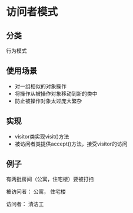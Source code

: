 # 访问者模式
## 分类
行为模式

## 使用场景
- 对一组相似的对象操作
- 将操作从被操作对象移动到新的类中
- 防止被操作对象太过庞大繁杂


## 实现
- visitor类实现visit()方法
- 被访问者类提供accept()方法，接受visitor的访问

## 例子
有两批房间（公寓，住宅楼）要被打扫

被访问者： 公寓， 住宅楼

访问者： 清洁工

